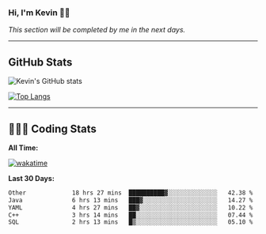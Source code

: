 ### Hi, I'm Kevin 👋🏻

_This section will be completed by me in the next days._


--- 
## GitHub Stats
![Kevin's GitHub stats](https://github-readme-stats.vercel.app/api?username=kevin-kraus&show_icons=true&theme=dark)

[![Top Langs](https://github-readme-stats.vercel.app/api/top-langs/?username=kevin-kraus&layout=compact&theme=dark)]()

---
## 🧑🏻‍💻 Coding Stats

**All Time:**

[![wakatime](https://wakatime.com/badge/user/2ee1869b-72a2-4c21-b5f7-e95432f5a1cf.svg?style=flat)](https://wakatime.com/@2ee1869b-72a2-4c21-b5f7-e95432f5a1cf)

**Last 30 Days:**

<!--START_SECTION:waka-->

```txt
Other             18 hrs 27 mins  ██████████▓░░░░░░░░░░░░░░   42.38 %
Java              6 hrs 13 mins   ███▓░░░░░░░░░░░░░░░░░░░░░   14.27 %
YAML              4 hrs 27 mins   ██▓░░░░░░░░░░░░░░░░░░░░░░   10.22 %
C++               3 hrs 14 mins   ██░░░░░░░░░░░░░░░░░░░░░░░   07.44 %
SQL               2 hrs 13 mins   █▒░░░░░░░░░░░░░░░░░░░░░░░   05.10 %
```

<!--END_SECTION:waka-->
